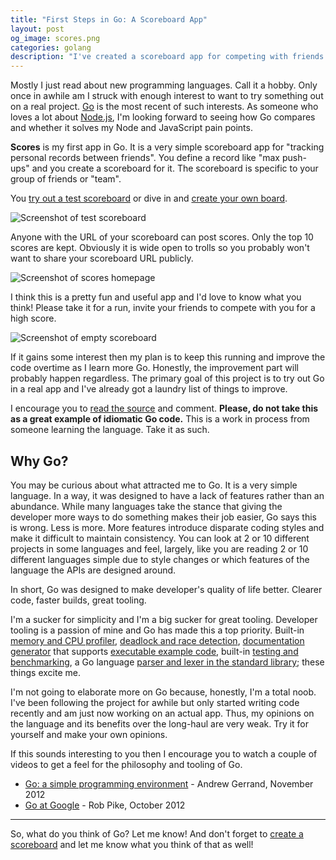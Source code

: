 ```yaml
---
title: "First Steps in Go: A Scoreboard App"
layout: post
og_image: scores.png
categories: golang
description: "I've created a scoreboard app for competing with friends for personal bests. I wrote it in Go and I'm sharing it with you. Let me now what you think!"
---
```


Mostly I just read about new programming languages. Call it a hobby. Only once in awhile am I struck with enough interest to want to try something out on a real project. [Go](http://golang.org) is the most recent of such interests. As someone who loves a lot about [Node.js](http://nodejs.org), I'm looking forward to seeing how Go compares and whether it solves my Node and JavaScript pain points.

**Scores** is my first app in Go. It is a very simple scoreboard app for "tracking personal records between friends". You define a record like "max push-ups" and you create a scoreboard for it. The scoreboard is specific to your group of friends or "team".

You [try out a test scoreboard](http://scores.zduck.com/test/push-ups) or dive in and [create your own board](http://scores.zduck.com).

![Screenshot of test scoreboard]({{site.url}}/assets/forposts/scores/s1.png)

Anyone with the URL of your scoreboard can post scores. Only the top 10 scores are kept. Obviously it is wide open to trolls so you probably won't want to share your scoreboard URL publicly.

![Screenshot of scores homepage]({{site.url}}/assets/forposts/scores/s2.png)

I think this is a pretty fun and useful app and I'd love to know what you think! Please take it for a run, invite your friends to compete with you for a high score.

![Screenshot of empty scoreboard]({{site.url}}/assets/forposts/scores/s3.png)

If it gains some interest then my plan is to keep this running and improve the code overtime as I learn more Go. Honestly, the improvement part will probably happen regardless. The primary goal of this project is to try out Go in a real app and I've already got a laundry list of things to improve.

I encourage you to [read the source](http://github.com/jpoehls/scores) and comment. **Please, do not take this as a great example of idiomatic Go code.** This is a work in process from someone learning the language. Take it as such.

## Why Go?

You may be curious about what attracted me to Go. It is a very simple language. In a way, it was designed to have a lack of features rather than an abundance. While many languages take the stance that giving the developer more ways to do something makes their job easier, Go says this is wrong. Less is more. More features introduce disparate coding styles and make it difficult to maintain consistency. You can look at 2 or 10 different projects in some languages and feel, largely, like you are reading 2 or 10 different languages simple due to style changes or which features of the language the APIs are designed around.

In short, Go was designed to make developer's quality of life better. Clearer code, faster builds, great tooling.

I'm a sucker for simplicity and I'm a big sucker for great tooling. Developer tooling is a passion of mine and Go has made this a top priority. Built-in [memory and CPU profiler](http://blog.golang.org/profiling-go-programs), [deadlock and race detection](http://golang.org/doc/articles/race_detector.html), [documentation generator](http://golang.org/doc/articles/godoc_documenting_go_code.html) that supports [executable example code](http://golang.org/pkg/strings/#Split), built-in [testing and benchmarking](http://golang.org/pkg/testing/), a Go language [parser and lexer in the standard library](http://golang.org/pkg/go/); these things excite me.

I'm not going to elaborate more on Go because, honestly, I'm a total noob. I've been following the project for awhile but only started writing code recently and am just now working on an actual app. Thus, my opinions on the language and its benefits over the long-haul are very weak. Try it for yourself and make your own opinions.

If this sounds interesting to you then I encourage you to watch a couple of videos to get a feel for the philosophy and tooling of Go.

* [Go: a simple programming environment](https://vimeo.com/53221558) - Andrew Gerrand, November 2012
* [Go at Google](http://www.infoq.com/presentations/Go-Google) - Rob Pike, October 2012

-----

So, what do you think of Go? Let me know! And don't forget to [create a scoreboard](http://scores.zduck.com) and let me know what you think of that as well!